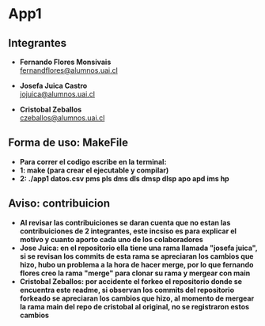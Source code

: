 # App1

## **Integrantes**
- **Fernando Flores Monsivais** <br>
  <fernandflores@alumnos.uai.cl>

- **Josefa Juica Castro** <br>
  <jojuica@alumnos.uai.cl>

- **Cristobal Zeballos** <br>
  <czeballos@alumnos.uai.cl>

## **Forma de uso: MakeFile**
- **Para correr el codigo escribe en la terminal:**
- **1: make (para crear el ejecutable y compilar)**
- **2: ./app1 datos.csv pms pls dms dls dmsp dlsp apo apd ims hp**

## **Aviso: contribuicion**
- **Al revisar las contribuiciones se daran cuenta que no estan las contribuiciones de 2 integrantes, este incsiso es para explicar el motivo y cuanto aporto cada uno de los colaboradores**
- **Jose Juica: en el repositorio ella tiene una rama llamada "josefa juica", si se revisan los commits de esta rama se apreciaran los cambios que hizo, hubo un problema a la hora de hacer merge, por lo que fernando flores creo la rama "merge" para clonar su rama y mergear con main**
- **Cristobal Zeballos: por accidente el forkeo el repositorio donde se encuentra este readme, si observan los commits del repositorio forkeado se apreciaran los cambios que hizo, al momento de mergear la rama main del repo de cristobal al original, no se registraron estos cambios**